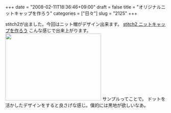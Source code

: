 +++
date = "2008-02-11T18:36:46+09:00"
draft = false
title = "オリジナルニットキャップを作ろう"
categories = ["日々"]
slug = "2125"
+++

stitch2が出ました。今回はニット帽がデザイン出来ます。
<a href="http://stitch2.ppiper.jp/" target="_blank">stitch2 ニットキャップを作ろう</a>
こんな感じで出来上がります。
<img src="http://ieiriblog.img.jugem.jp/20080211_420538.jpg" width="300" height="211" alt="" class="pict" />
サンプルってことで。
ドットを活かしたデザインをすると良さげな感じ。僕的には黒地が欲しいなあ。
